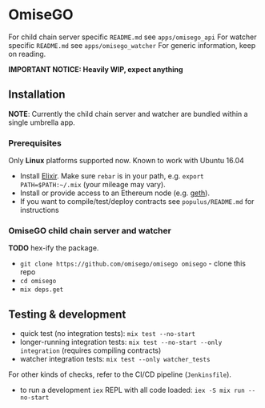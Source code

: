 # OmiseGO

For child chain server specific `README.md` see `apps/omisego_api`
For watcher specific `README.md` see `apps/omisego_watcher`
For generic information, keep on reading.

**IMPORTANT NOTICE: Heavily WIP, expect anything**

## Installation

**NOTE**: Currently the child chain server and watcher are bundled within a single umbrella app.

### Prerequisites

Only **Linux** platforms supported now. Known to work with Ubuntu 16.04

  - Install [Elixir](http://elixir-lang.github.io/install.html#unix-and-unix-like).
    Make sure `rebar` is in your path, e.g. `export PATH=$PATH:~/.mix` (your mileage may vary).
  - Install or provide access to an Ethereum node (e.g. [geth](https://github.com/ethereum/go-ethereum/wiki/geth)).
  - If you want to compile/test/deploy contracts see `populus/README.md` for instructions

### OmiseGO child chain server and watcher

**TODO** hex-ify the package.

  - `git clone https://github.com/omisego/omisego omisego` - clone this repo
  - `cd omisego`
  - `mix deps.get`

## Testing & development

  - quick test (no integration tests): `mix test --no-start`
  - longer-running integration tests: `mix test --no-start --only integration` (requires compiling contracts)
  - watcher integration tests: `mix test --only watcher_tests`

For other kinds of checks, refer to the CI/CD pipeline (`Jenkinsfile`).

  - to run a development `iex` REPL with all code loaded: `iex -S mix run --no-start`
